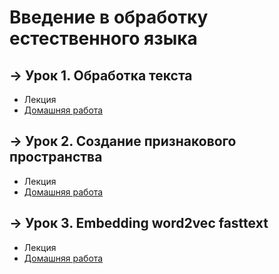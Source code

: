 # Введение в обработку естественного языка

## &rarr; Урок 1. Обработка текста
- Лекция
- [Домашняя работа](https://github.com/Progul/nlp_gb/blob/master/HW/HW_1/HW_1.ipynb)

## &rarr; Урок 2. Создание признакового пространства
- Лекция
- [Домашняя работа](https://github.com/Progul/nlp_gb/blob/master/HW/HW_2/HW_2.ipynb)

## &rarr; Урок 3. Embedding word2vec fasttext
- Лекция
- [Домашняя работа](https://github.com/Progul/nlp_gb/blob/master/HW/HW_3/HW_3.ipynb)
